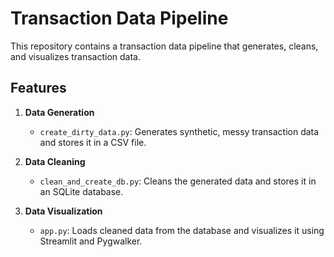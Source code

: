 # Transaction Data Pipeline

This repository contains a transaction data pipeline that generates, cleans, and visualizes transaction data.

## Features

1. **Data Generation**
    - `create_dirty_data.py`: Generates synthetic, messy transaction data and stores it in a CSV file.

2. **Data Cleaning**
    - `clean_and_create_db.py`: Cleans the generated data and stores it in an SQLite database.

3. **Data Visualization**
    - `app.py`: Loads cleaned data from the database and visualizes it using Streamlit and Pygwalker.
